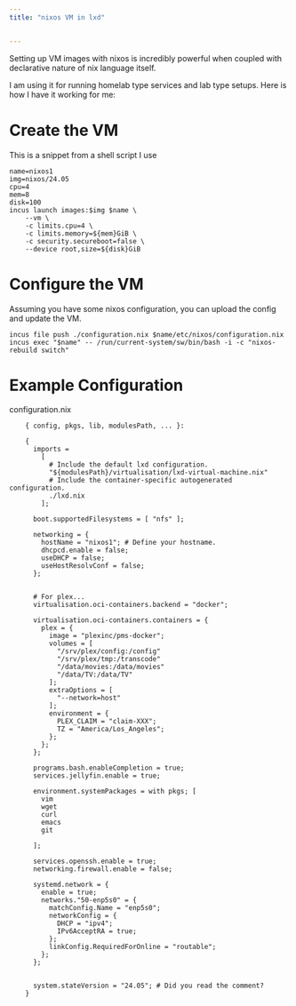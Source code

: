 ```yaml
---
title: "nixos VM in lxd"


---
```


Setting up VM images with nixos is incredibly powerful when coupled with declarative nature of nix language itself.

I am using it for running homelab type services and lab type setups. Here is how I have it working for me:

# Create the VM

This is a snippet from a shell script I use

    name=nixos1
    img=nixos/24.05
    cpu=4
    mem=8
    disk=100
    incus launch images:$img $name \
        --vm \
        -c limits.cpu=4 \
        -c limits.memory=${mem}GiB \
        -c security.secureboot=false \
        --device root,size=${disk}GiB

# Configure the VM

Assuming you have some nixos configuration, you can upload the config
and update the VM.

    incus file push ./configuration.nix $name/etc/nixos/configuration.nix
    incus exec "$name" -- /run/current-system/sw/bin/bash -i -c "nixos-rebuild switch"

# Example Configuration

configuration.nix

        { config, pkgs, lib, modulesPath, ... }:

        {
          imports =
            [
              # Include the default lxd configuration.
              "${modulesPath}/virtualisation/lxd-virtual-machine.nix"
              # Include the container-specific autogenerated configuration.
              ./lxd.nix
            ];

          boot.supportedFilesystems = [ "nfs" ];

          networking = {
            hostName = "nixos1"; # Define your hostname.
            dhcpcd.enable = false;
            useDHCP = false;
            useHostResolvConf = false;
          };


          # For plex...
          virtualisation.oci-containers.backend = "docker";

          virtualisation.oci-containers.containers = {
            plex = {
              image = "plexinc/pms-docker";
              volumes = [
                "/srv/plex/config:/config"
                "/srv/plex/tmp:/transcode"
                "/data/movies:/data/movies"
                "/data/TV:/data/TV"
              ];
              extraOptions = [
                "--network=host"
              ];
              environment = {
                PLEX_CLAIM = "claim-XXX";
                TZ = "America/Los_Angeles";
              };
            };
          };

          programs.bash.enableCompletion = true;
          services.jellyfin.enable = true;

          environment.systemPackages = with pkgs; [
            vim
            wget
            curl
            emacs
            git

          ];

          services.openssh.enable = true;
          networking.firewall.enable = false;

          systemd.network = {
            enable = true;
            networks."50-enp5s0" = {
              matchConfig.Name = "enp5s0";
              networkConfig = {
                DHCP = "ipv4";
                IPv6AcceptRA = true;
              };
              linkConfig.RequiredForOnline = "routable";
            };
          };


          system.stateVersion = "24.05"; # Did you read the comment?
        }
